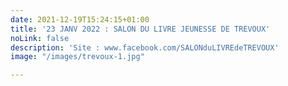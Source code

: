 ```yaml
---
date: 2021-12-19T15:24:15+01:00
title: '23 JANV 2022 : SALON DU LIVRE JEUNESSE DE TREVOUX'
noLink: false
description: 'Site : www.facebook.com/SALONduLIVREdeTREVOUX'
image: "/images/trevoux-1.jpg"

---
```


